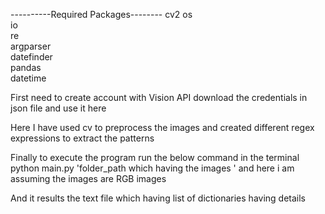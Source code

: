 ----------Required Packages--------
	cv2	
	os	
	io	
	re	
	argparser	
	datefinder	
	pandas	
	datetime	

First need to create account with Vision API
download the credentials in json file and use it here

Here I have used cv to preprocess the images
and created different regex expressions to extract the patterns

Finally to execute the program run the below command in the terminal
  python main.py 'folder_path which having the images '
and here i am assuming the images are RGB images

And it results the text file which having list of dictionaries having details 


